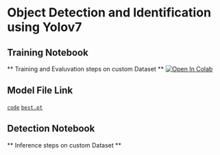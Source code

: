 # Object Detection and Identification using Yolov7



## Training Notebook 

** Training and Evaluvation steps on custom Dataset ** <a href="https://colab.research.google.com/github/GouthamVicky/ObjectDetectionYoloV5/blob/main/ObjectDetectionNotebook.ipynb"><img src="https://colab.research.google.com/assets/colab-badge.svg" alt="Open In Colab"></a>

## Model File Link 

[`code`](https://github.com/GouthamVicky/ObjectDetectionYoloV7/blob/main/modelWeightsFolder) [`best.pt`](https://github.com/GouthamVicky/ObjectDetectionYoloV7/blob/main/modelWeightsFolder/best.pt)

## Detection Notebook

** Inference steps on custom Dataset ** <a href="https://github.com/GouthamVicky/ObjectDetectionYoloV7/blob/main/inferenceObjectDetection.ipynb"></a>

